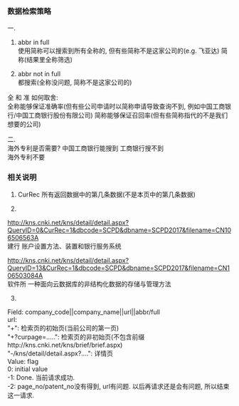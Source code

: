 ### 数据检索策略
一.
1. abbr in full  
使用简称可以搜索到所有全称的, 但有些简称不是这家公司的(e.g. 飞亚达)
简称(结果里全称筛选)

2. abbr not in full  
都搜索(全称没问题, 简称不是这家公司的)

全 和 准 如何取舍:  
全称能够保证准确率(但有些公司申请时以简称申请导致查询不到, 例如中国工商银行/中国工商银行股份有限公司)
简称能够保证召回率(但有些简称指代的不是我们想要的公司)

二.  
海外专利是否需要? 中国工商银行能搜到  工商银行搜不到  
海外专利不要  


### 相关说明
1. CurRec 所有返回数据中的第几条数据(不是本页中的第几条数据)

2.
http://kns.cnki.net/kns/detail/detail.aspx?QueryID=0&CurRec=1&dbcode=SCPD&dbname=SCPD2017&filename=CN106506563A  
建行   账户设置方法、装置和银行服务系统

http://kns.cnki.net/kns/detail/detail.aspx?QueryID=13&CurRec=1&dbcode=SCPD&dbname=SCPD2017&filename=CN106503084A  
软件所   一种面向云数据库的非结构化数据的存储与管理方法

3.
Field: company_code||company_name||url||abbr/full  
        url:  
            "+": 检索页的初始页(当前公司的第一页)  
            "+?curpage=.....": 检索页的非初始页(不包含前缀http://kns.cnki.net/kns/brief/brief.aspx)  
            "-/kns/detail/detail.aspx?....": 详情页  
Value: flag  
         0: initial value  
        -1: Done. 当前请求成功.  
        -2: page_no/patent_no没有得到, url有问题. 以后再请求还是会有问题, 所以结束这一请求.  